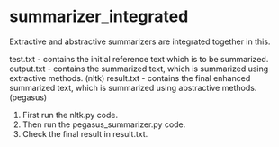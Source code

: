 # summarizer_integrated
Extractive and abstractive summarizers are integrated together in this.

test.txt - contains the initial reference text which is to be summarized.
output.txt - contains the summarized text, which is summarized using extractive methods. (nltk)
result.txt - contains the final enhanced summarized text, which is summarized using abstractive methods. (pegasus)

1. First run the nltk.py code.
2. Then run the pegasus_summarizer.py code.
3. Check the final result in result.txt.
